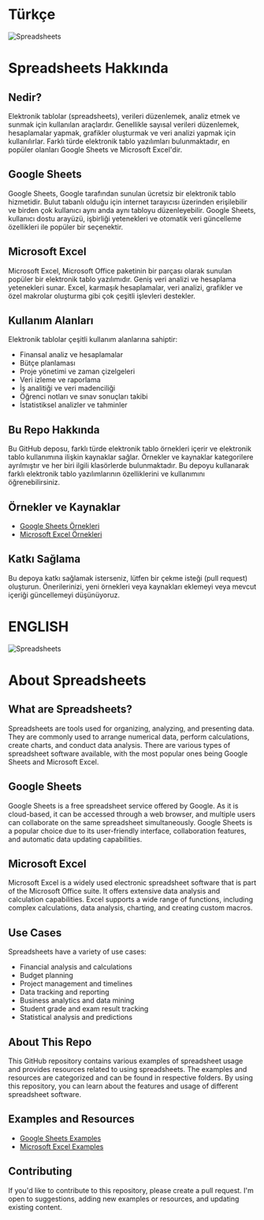 # Türkçe
![Spreadsheets](https://www.datarails.com/wp-content/uploads/2019/10/Accounting-and-Finance.jpg)

# Spreadsheets Hakkında

## Nedir?
Elektronik tablolar (spreadsheets), verileri düzenlemek, analiz etmek ve sunmak için kullanılan araçlardır. Genellikle sayısal verileri düzenlemek, hesaplamalar yapmak, grafikler oluşturmak ve veri analizi yapmak için kullanılırlar. Farklı türde elektronik tablo yazılımları bulunmaktadır, en popüler olanları Google Sheets ve Microsoft Excel'dir.

## Google Sheets
Google Sheets, Google tarafından sunulan ücretsiz bir elektronik tablo hizmetidir. Bulut tabanlı olduğu için internet tarayıcısı üzerinden erişilebilir ve birden çok kullanıcı aynı anda aynı tabloyu düzenleyebilir. Google Sheets, kullanıcı dostu arayüzü, işbirliği yetenekleri ve otomatik veri güncelleme özellikleri ile popüler bir seçenektir.

## Microsoft Excel
Microsoft Excel, Microsoft Office paketinin bir parçası olarak sunulan popüler bir elektronik tablo yazılımıdır. Geniş veri analizi ve hesaplama yetenekleri sunar. Excel, karmaşık hesaplamalar, veri analizi, grafikler ve özel makrolar oluşturma gibi çok çeşitli işlevleri destekler.

## Kullanım Alanları
Elektronik tablolar çeşitli kullanım alanlarına sahiptir:
- Finansal analiz ve hesaplamalar
- Bütçe planlaması
- Proje yönetimi ve zaman çizelgeleri
- Veri izleme ve raporlama
- İş analitiği ve veri madenciliği
- Öğrenci notları ve sınav sonuçları takibi
- İstatistiksel analizler ve tahminler

## Bu Repo Hakkında
Bu GitHub deposu, farklı türde elektronik tablo örnekleri içerir ve elektronik tablo kullanımına ilişkin kaynaklar sağlar. Örnekler ve kaynaklar kategorilere ayrılmıştır ve her biri ilgili klasörlerde bulunmaktadır. Bu depoyu kullanarak farklı elektronik tablo yazılımlarının özelliklerini ve kullanımını öğrenebilirsiniz.

## Örnekler ve Kaynaklar
- [Google Sheets Örnekleri](Google_SpreadSheets)
- [Microsoft Excel Örnekleri](excel)

## Katkı Sağlama
Bu depoya katkı sağlamak isterseniz, lütfen bir çekme isteği (pull request) oluşturun. Önerilerinizi, yeni örnekleri veya kaynakları eklemeyi veya mevcut içeriği güncellemeyi düşünüyoruz.

# ENGLISH
![Spreadsheets](https://www.datarails.com/wp-content/uploads/2019/10/Accounting-and-Finance.jpg)
# About Spreadsheets

## What are Spreadsheets?
Spreadsheets are tools used for organizing, analyzing, and presenting data. They are commonly used to arrange numerical data, perform calculations, create charts, and conduct data analysis. There are various types of spreadsheet software available, with the most popular ones being Google Sheets and Microsoft Excel.

## Google Sheets
Google Sheets is a free spreadsheet service offered by Google. As it is cloud-based, it can be accessed through a web browser, and multiple users can collaborate on the same spreadsheet simultaneously. Google Sheets is a popular choice due to its user-friendly interface, collaboration features, and automatic data updating capabilities.

## Microsoft Excel
Microsoft Excel is a widely used electronic spreadsheet software that is part of the Microsoft Office suite. It offers extensive data analysis and calculation capabilities. Excel supports a wide range of functions, including complex calculations, data analysis, charting, and creating custom macros.

## Use Cases
Spreadsheets have a variety of use cases:
- Financial analysis and calculations
- Budget planning
- Project management and timelines
- Data tracking and reporting
- Business analytics and data mining
- Student grade and exam result tracking
- Statistical analysis and predictions

## About This Repo
This GitHub repository contains various examples of spreadsheet usage and provides resources related to using spreadsheets. The examples and resources are categorized and can be found in respective folders. By using this repository, you can learn about the features and usage of different spreadsheet software.

## Examples and Resources
- [Google Sheets Examples](Google_SpreadSheets)
- [Microsoft Excel Examples](excel)

## Contributing
If you'd like to contribute to this repository, please create a pull request. I'm open to suggestions, adding new examples or resources, and updating existing content.



